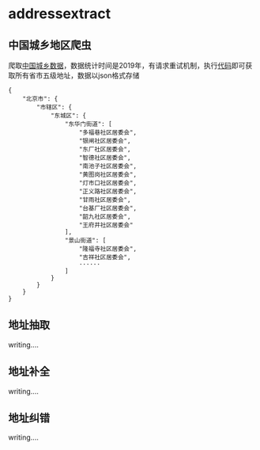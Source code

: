 <!--
 * @Descripttion: 
 * @Author: cjh (492795090@qq.com)
 * @Date: 2020-09-04 15:41:48
-->
# addressextract

## 中国城乡地区爬虫

爬取[中国城乡数据](http://www.stats.gov.cn/tjsj/tjbz/tjyqhdmhcxhfdm/2019/index.html)，数据统计时间是2019年，有请求重试机制，执行[代码](./crawl_region/region_spider.py)即可获取所有省市五级地址，数据以json格式存储
```
{
    "北京市": {
        "市辖区": {
            "东城区": {
                "东华门街道": [
                    "多福巷社区居委会",
                    "银闸社区居委会",
                    "东厂社区居委会",
                    "智德社区居委会",
                    "南池子社区居委会",
                    "黄图岗社区居委会",
                    "灯市口社区居委会",
                    "正义路社区居委会",
                    "甘雨社区居委会",
                    "台基厂社区居委会",
                    "韶九社区居委会",
                    "王府井社区居委会"
                ],
                "景山街道": [
                    "隆福寺社区居委会",
                    "吉祥社区居委会",
                    ······
                ]
            }
        }
    }
}
```

## 地址抽取
writing....

## 地址补全
writing....

## 地址纠错
writing....
